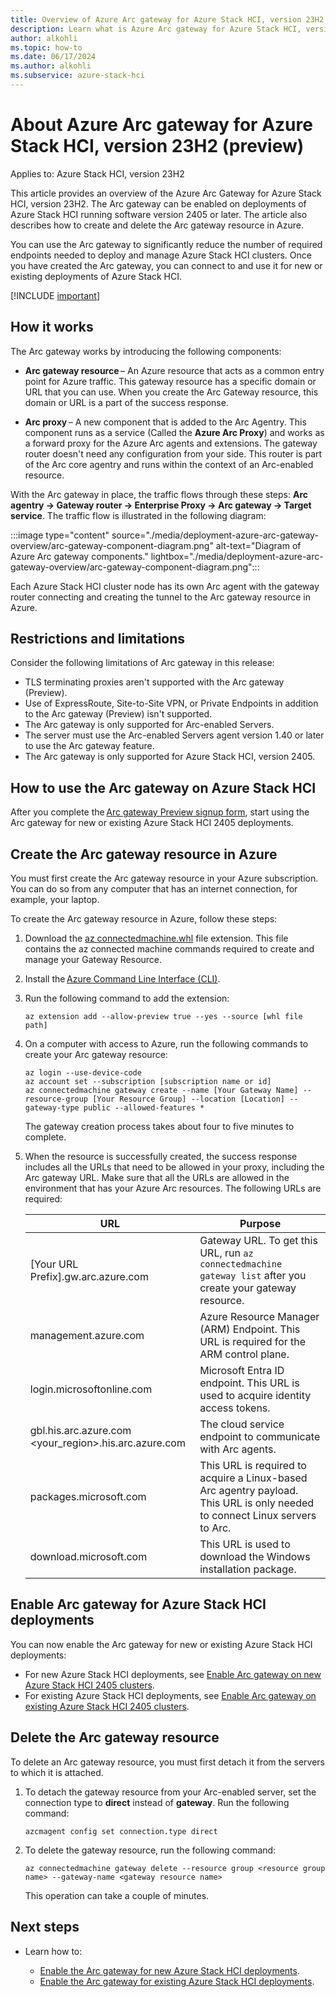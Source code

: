 ```yaml
--- 
title: Overview of Azure Arc gateway for Azure Stack HCI, version 23H2 clusters (preview)
description: Learn what is Azure Arc gateway for Azure Stack HCI, version 23H2 cluster running software version 2405 (preview). 
author: alkohli
ms.topic: how-to
ms.date: 06/17/2024
ms.author: alkohli
ms.subservice: azure-stack-hci
---
```


# About Azure Arc gateway for Azure Stack HCI, version 23H2 (preview)

Applies to: Azure Stack HCI, version 23H2

This article provides an overview of the Azure Arc Gateway for Azure Stack HCI, version 23H2. The Arc gateway can be enabled on deployments of Azure Stack HCI running software version 2405 or later. The article also describes how to create and delete the Arc gateway resource in Azure.

You can use the Arc gateway to significantly reduce the number of required endpoints needed to deploy and manage Azure Stack HCI clusters. Once you have created the Arc gateway, you can connect to and use it for new or existing deployments of Azure Stack HCI.

[!INCLUDE [important](../../includes/hci-preview.md)]

## How it works

The Arc gateway works by introducing the following components:

- **Arc gateway resource** – An Azure resource that acts as a common entry point for Azure traffic. This gateway resource has a specific domain or URL that you can use. When you create the Arc Gateway resource, this domain or URL is a part of the success response.  

- **Arc proxy** – A new component that is added to the Arc Agentry. This component runs as a service (Called  the **Azure Arc Proxy**) and works as a forward proxy for the Azure Arc agents and extensions.
    The gateway router doesn't need any configuration from your side. This router is part of the Arc core agentry and runs within the context of an Arc-enabled resource.

With the Arc gateway in place, the traffic flows through these steps: **Arc agentry → Gateway router → Enterprise Proxy → Arc gateway → Target service**.  The traffic flow is illustrated in the following diagram:


  :::image type="content" source="./media/deployment-azure-arc-gateway-overview/arc-gateway-component-diagram.png" alt-text="Diagram of Azure Arc gateway components." lightbox="./media/deployment-azure-arc-gateway-overview/arc-gateway-component-diagram.png":::

  Each Azure Stack HCI cluster node has its own Arc agent with the gateway router connecting and creating the tunnel to the Arc gateway resource in Azure.

## Restrictions and limitations

Consider the following limitations of Arc gateway in this release:

- TLS terminating proxies aren't supported with the Arc gateway (Preview).
- Use of ExpressRoute, Site-to-Site VPN, or Private Endpoints in addition to the Arc gateway (Preview) isn't supported.  
- The Arc gateway is only supported for Arc-enabled Servers.
- The server must use the Arc-enabled Servers agent version 1.40 or later to use the Arc gateway feature.
- The Arc gateway is only supported for Azure Stack HCI, version 2405.

## How to use the Arc gateway on Azure Stack HCI

After you complete the [Arc gateway Preview signup form](https://forms.office.com/pages/responsepage.aspx?id=v4j5cvGGr0GRqy180BHbR2WRja4SbkFJm6k6LDfxchxUN1dYTlZIM1JYTVFCN0RVTjgyVEZHMkFTSC4u), start using the Arc gateway for new or existing Azure Stack HCI 2405 deployments.

## Create the Arc gateway resource in Azure

You must first create the Arc gateway resource in your Azure subscription. You can do so from any computer that has an internet connection, for example, your laptop.

To create the Arc gateway resource in Azure, follow these steps:

1. Download the [az connectedmachine.whl](https://aka.ms/ArcGatewayWhl) file extension. This file contains the az connected machine commands required to create and manage your Gateway Resource.

1. Install the [Azure Command Line Interface (CLI)](/cli/azure/install-azure-cli-windows?tabs=azure-cli).


1. Run the following command to add the extension:

    ```azurecli
    az extension add --allow-preview true --yes --source [whl file path] 
    ```

1. On a computer with access to Azure, run the following commands to create your Arc gateway resource:

    ```azurecli
    az login --use-device-code
    az account set --subscription [subscription name or id]
    az connectedmachine gateway create --name [Your Gateway Name] --resource-group [Your Resource Group] --location [Location] --gateway-type public --allowed-features *
    ```

    The gateway creation process takes about four to five minutes to complete.

1. When the resource is successfully created, the success response includes all the URLs that need to be allowed in your proxy, including the Arc gateway URL. Make sure that all the URLs are allowed in the environment that has your Azure Arc resources. The following URLs are required:

    | URL | Purpose |
    |--|--|
    | [Your URL Prefix].gw.arc.azure.com | Gateway URL. To get this URL, run `az connectedmachine gateway list` after you create your gateway resource. |
    | management.azure.com | Azure Resource Manager (ARM) Endpoint. This URL is required for the ARM control plane. |
    | login.microsoftonline.com | Microsoft Entra ID endpoint. This URL is used to acquire identity access tokens. |
    | gbl.his.arc.azure.com <br><your_region>.his.arc.azure.com  | The cloud service endpoint to communicate with Arc agents. |
    | packages.microsoft.com | This URL is required to acquire a Linux-based Arc agentry payload. This URL is only needed to connect Linux servers to Arc. |
    | download.microsoft.com | This URL is used to download the Windows installation package. |

## Enable Arc gateway for Azure Stack HCI deployments

You can now enable the Arc gateway for new or existing Azure Stack HCI deployments:

- For new Azure Stack HCI deployments, see [Enable Arc gateway on new Azure Stack HCI 2405 clusters](deployment-azure-arc-gateway-new-cluster.md).
- For existing Azure Stack HCI deployments, see [Enable Arc gateway on existing Azure Stack HCI 2405 clusters](deployment-azure-arc-gateway-existing-cluster.md).

## Delete the Arc gateway resource

To delete an Arc gateway resource, you must first detach it from the servers to which it is attached.  

1. To detach the gateway resource from your Arc-enabled server, set the connection type to **direct** instead of **gateway**. Run the following command:

    ```azurecli
    azcmagent config set connection.type direct
    ```

1. To delete the gateway resource,  run the following command:

    ```azurecli
    az connectedmachine gateway delete --resource group <resource group name> --gateway-name <gateway resource name>
    ```

    This operation can take a couple of minutes.  

## Next steps

- Learn how to:

  - [Enable the Arc gateway for new Azure Stack HCI deployments](deployment-azure-arc-gateway-new-cluster.md).
  - [Enable the Arc gateway for existing Azure Stack HCI deployments](deployment-azure-arc-gateway-existing-cluster.md).
